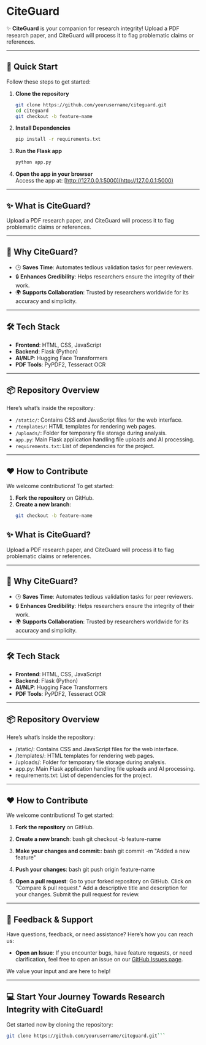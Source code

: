 # CiteGuard

✨ **CiteGuard** is your companion for research integrity! Upload a PDF research paper, and CiteGuard will process it to flag problematic claims or references.

---

## 🚀 Quick Start

Follow these steps to get started:

1. **Clone the repository**  
   ```bash
   git clone https://github.com/yourusername/citeguard.git
   cd citeguard
   git checkout -b feature-name
2. **Install Dependencies**  
   ```bash
   pip install -r requirements.txt
3. **Run the Flask app**  
   ```bash
   python app.py
4. **Open the app in your browser**  
   Access the app at: [http://127.0.0.1:5000](http://127.0.0.1:5000)

---

## ✨ What is CiteGuard?

Upload a PDF research paper, and CiteGuard will process it to flag problematic claims or references.

---

## 🤔 Why CiteGuard?

- 🕒 **Saves Time**: Automates tedious validation tasks for peer reviewers.
- 🔒 **Enhances Credibility**: Helps researchers ensure the integrity of their work.
- 🌍 **Supports Collaboration**: Trusted by researchers worldwide for its accuracy and simplicity.

---

## 🛠️ Tech Stack

- **Frontend**: HTML, CSS, JavaScript
- **Backend**: Flask (Python)
- **AI/NLP**: Hugging Face Transformers
- **PDF Tools**: PyPDF2, Tesseract OCR

---

## 📦 Repository Overview

Here’s what’s inside the repository:

- `/static/`: Contains CSS and JavaScript files for the web interface.
- `/templates/`: HTML templates for rendering web pages.
- `/uploads/`: Folder for temporary file storage during analysis.
- `app.py`: Main Flask application handling file uploads and AI processing.
- `requirements.txt`: List of dependencies for the project.

---

## ❤️ How to Contribute

We welcome contributions! To get started:

1. **Fork the repository** on GitHub.
2. **Create a new branch**:
   ```bash
   git checkout -b feature-name
## ✨ What is CiteGuard?

Upload a PDF research paper, and CiteGuard will process it to flag problematic claims or references.

---

## 🤔 Why CiteGuard?

- 🕒 **Saves Time**: Automates tedious validation tasks for peer reviewers.
- 🔒 **Enhances Credibility**: Helps researchers ensure the integrity of their work.
- 🌍 **Supports Collaboration**: Trusted by researchers worldwide for its accuracy and simplicity.

---

## 🛠️ Tech Stack

- **Frontend**: HTML, CSS, JavaScript
- **Backend**: Flask (Python)
- **AI/NLP**: Hugging Face Transformers
- **PDF Tools**: PyPDF2, Tesseract OCR

---

## 📦 Repository Overview

Here’s what’s inside the repository:

- /static/: Contains CSS and JavaScript files for the web interface.
- /templates/: HTML templates for rendering web pages.
- /uploads/: Folder for temporary file storage during analysis.
- app.py: Main Flask application handling file uploads and AI processing.
- requirements.txt: List of dependencies for the project.

---

## ❤️ How to Contribute

We welcome contributions! To get started:

1. **Fork the repository** on GitHub.
2. **Create a new branch**:
bash
   git checkout -b feature-name
   
3. **Make your changes and commit:**:
bash
   git commit -m "Added a new feature"
   
4. **Push your changes**: 
bash
  git push origin feature-name
  
5. **Open a pull request**:
Go to your forked repository on GitHub.
Click on "Compare & pull request."
Add a descriptive title and description for your changes.
Submit the pull request for review.

---

## 📢 Feedback & Support

Have questions, feedback, or need assistance? Here’s how you can reach us:

- **Open an Issue**: If you encounter bugs, have feature requests, or need clarification, feel free to open an issue on our [GitHub Issues page](https://github.com/yourusername/citeguard/issues).

We value your input and are here to help!

---
## 💻 Start Your Journey Towards Research Integrity with CiteGuard!

Get started now by cloning the repository:

```bash
git clone https://github.com/yourusername/citeguard.git```

